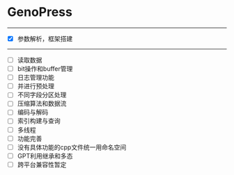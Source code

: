 # GenoPress


---
- [x] 参数解析，框架搭建

---
- [ ] 读取数据
- [ ] bit操作和buffer管理
- [ ] 日志管理功能
- [ ] 并进行预处理
- [ ] 不同字段分区处理
- [ ] 压缩算法和数据流
- [ ] 编码与解码
- [ ] 索引构建与查询
- [ ] 多线程
- [ ] 功能完善
- [ ] 没有具体功能的cpp文件统一用命名空间
- [ ] GPT利用继承和多态
- [ ] 跨平台兼容性暂定